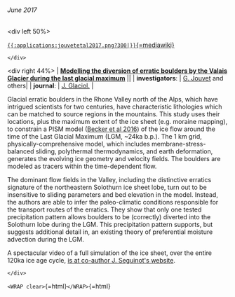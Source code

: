 ###### June 2017

\<div left 50%\>

[`{{:applications:jouvetetal2017.png?300|}}`{=mediawiki}](https://doi.org/10.1017/jog.2017.7)

```{=html}
</div>
```
\<div right 44%\> \| **[Modelling the diversion of erratic boulders by
the Valais Glacier during the last glacial
maximum](https://doi.org/10.1017/jog.2017.7)** \|\| \|
**investigators**: \| [G.
Jouvet](http://people.ee.ethz.ch/~jouvetg/) and others\| \|
**journal**: \| [J.
Glaciol.](https://www.cambridge.org/core/journals/journal-of-glaciology)
\|

Glacial erratic boulders in the Rhone Valley north of the Alps, which
have intrigued scientists for two centuries, have characteristic
lithologies which can be matched to source regions in the mountains.
This study uses their locations, plus the maximum extent of the ice
sheet (e.g. moraine mapping), to constrain a PISM model ([Becker et al
2016](http://www.geogr-helv.net/71/173/2016/)) of the ice
flow around the time of the Last Glacial Maximum (LGM, \~24ka b.p.). The
1 km grid, physically-comprehensive model, which includes
membrane-stress-balanced sliding, polythermal thermodynamics, and earth
deformation, generates the evolving ice geometry and velocity fields.
The boulders are modeled as tracers within the time-dependent flow.

The dominant flow fields in the Valley, including the distinctive
erratics signature of the northeastern Solothurn ice sheet lobe, turn
out to be insensitive to sliding parameters and bed elevation in the
model. Instead, the authors are able to infer the paleo-climatic
conditions responsible for the transport routes of the erratics. They
show that only one tested precipitation pattern allows boulders to be
(correctly) diverted into the Solothurn lobe during the LGM. This
precipitation pattern supports, but suggests additional detail in, an
existing theory of preferential moisture advection during the LGM.

A spectacular video of a full simulation of the ice sheet, over the
entire 120ka ice age cycle, [is at co-author J. Seguinot\'s
website](http://people.ee.ethz.ch/~juliens/pages/research.html).

```{=html}
</div>
```
`<WRAP clear>`{=html}`</WRAP>`{=html}
